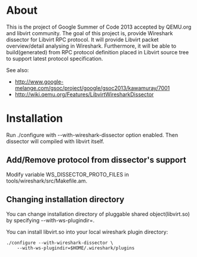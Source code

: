 About
=====
This is the project of Google Summer of Code 2013 accepted by QEMU.org and
libvirt community.  The goal of this project is, provide Wireshark dissector for
Libvirt RPC protocol. It will provide Libvirt packet overview/detail analysing
in Wireshark. Furthermore, it will be able to build(generated) from RPC protocol
definition placed in Libvirt source tree to support latest protocol
specification.

See also:
- http://www.google-melange.com/gsoc/project/google/gsoc2013/kawamuray/7001
- http://wiki.qemu.org/Features/LibvirtWiresharkDissector

Installation
=============
Run ./configure with --with-wireshark-dissector option enabled.
Then dissector will compiled with libvirt itself.

Add/Remove protocol from dissector's support
--------------------------------------------
Modify variable WS\_DISSECTOR\_PROTO\_FILES in tools/wireshark/src/Makefile.am.

Changing installation directory
-------------------------------
You can change installation directory of pluggable shared object(libvirt.so) by
specifying --with-ws-plugindir=<path>.

You can install libvirt.so into your local wireshark plugin directory:

    ./configure --with-wireshark-dissector \
        --with-ws-plugindir=$HOME/.wireshark/plugins
